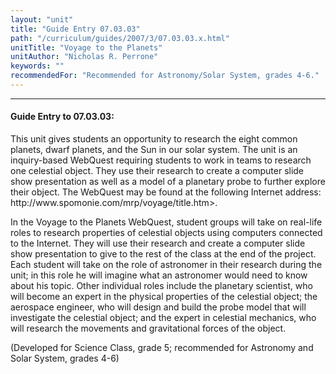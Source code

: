 ```yaml
---
layout: "unit"
title: "Guide Entry 07.03.03"
path: "/curriculum/guides/2007/3/07.03.03.x.html"
unitTitle: "Voyage to the Planets"
unitAuthor: "Nicholas R. Perrone"
keywords: ""
recommendedFor: "Recommended for Astronomy/Solar System, grades 4-6."
---
```

<body>
<hr/>
<h4>
Guide Entry to 07.03.03:
</h4>
<p>
This unit gives students an opportunity to research the eight common planets, dwarf planets, and the Sun in our solar system. The unit is an inquiry-based WebQuest requiring students to work in teams to research one celestial object. They use their research to create a computer slide show presentation as well as a model of a planetary probe to further explore their object. The WebQuest may be found at the following Internet address: http://www.spomonie.com/mrp/voyage/title.htm&gt;.
</p>
<p>
In the Voyage to the Planets WebQuest, student groups will take on real-life roles to research properties of celestial objects using computers connected to the Internet. They will use their research and create a computer slide show presentation to give to the rest of the class at the end of the project. Each student will take on the role of astronomer in their research during the unit; in this role he will imagine what an astronomer would need to know about his topic. Other individual roles include the planetary scientist, who will become an expert in the physical properties of the celestial object; the aerospace engineer, who will design and build the probe model that will investigate the celestial object; and the expert in celestial mechanics, who will research the movements and gravitational forces of the object.
</p>
<p>
(Developed for Science Class, grade 5; recommended for Astronomy and Solar System, grades 4-6)
</p>
</body>
